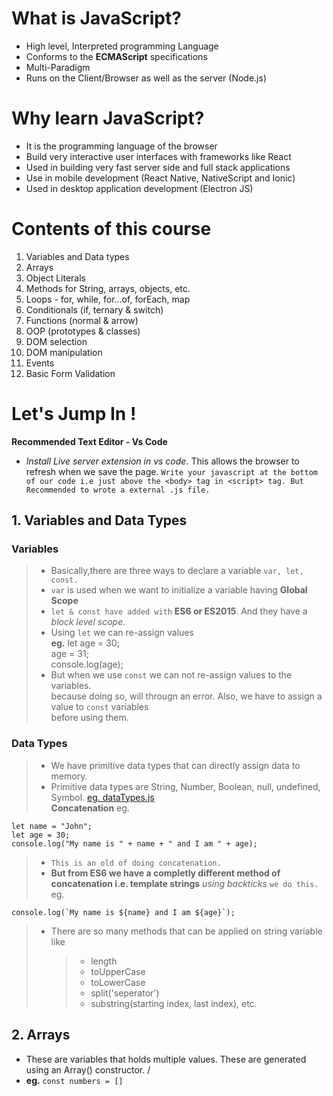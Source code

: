# What is JavaScript?

- High level, Interpreted programming Language
- Conforms to the **ECMAScript** specifications
- Multi-Paradigm
- Runs on the Client/Browser as well as the server (Node.js)

# Why learn JavaScript?

- It is the programming language of the browser
- Build very interactive user interfaces with frameworks like React
- Used in building very fast server side and full stack applications
- Use in mobile development (React Native, NativeScript and Ionic)
- Used in desktop application development (Electron JS)

# Contents of this course

1. Variables and Data types
2. Arrays
3. Object Literals
4. Methods for String, arrays, objects, etc.
5. Loops - for, while, for...of, forEach, map
6. Conditionals (if, ternary & switch)
7. Functions (normal & arrow)
8. OOP (prototypes & classes)
9. DOM selection
10. DOM manipulation
11. Events
12. Basic Form Validation

# Let's Jump In !

**Recommended Text Editor - Vs Code**

- _Install Live server extension in vs code_. This allows the browser to refresh when we save the page.
  `Write your javascript at the bottom of our code i.e just above the <body> tag in <script> tag. But Recommended to wrote a external .js file.`

## 1. Variables and Data Types

### Variables

> - Basically,there are three ways to declare a variable `var, let, const.`
> - `var` is used when we want to initialize a variable having **Global Scope**
> - `let & const have added with` **ES6 or ES2015**. And they have a _block level scope_.
> - Using `let` we can re-assign values  
>   **eg.** let age = 30; \
>   age = 31; \
>   console.log(age);
> - But when we use `const` we can not re-assign values to the variables. \
>   because doing so, will througn an error. Also, we have to assign a value to `const` variables \
>   before using them.

### Data Types

> - We have primitive data types that can directly assign data to memory.
> - Primitive data types are String, Number, Boolean, null, undefined, Symbol. [eg. dataTypes.js](https://github.com/himanshu-chaddha/JavaScript/blob/master/JavaScript/dataTypes.js) \
>   **Concatenation** eg.

```
let name = "John";
let age = 30;
console.log("My name is " + name + " and I am " + age);
```

> - `This is an old of doing concatenation.`
> - **But from ES6 we have a completly different method of concatenation i.e. template strings** _using backticks_ `we do this.` eg.

```
console.log(`My name is ${name} and I am ${age}`);
```

> - There are so many methods that can be applied on string variable like
>   > - length
>   > - toUpperCase
>   > - toLowerCase
>   > - split('seperator')
>   > - substring(starting index, last index), etc.

## 2. Arrays

- These are variables that holds multiple values. These are generated using an Array() constructor. /
- **eg.** `const numbers = []`
